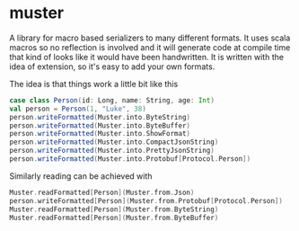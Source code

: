 muster
======

A library for macro based serializers to many different formats.
It uses scala macros so no reflection is involved and it will generate code at compile time
that kind of looks like it would have been handwritten.  It is written with the idea of extension, so it's easy to
add your own formats.

The idea is that things work a little bit like this

```scala
case class Person(id: Long, name: String, age: Int)
val person = Person(1, "Luke", 38)
person.writeFormatted(Muster.into.ByteString)
person.writeFormatted(Muster.into.ByteBuffer)
person.writeFormatted(Muster.into.ShowFormat)
person.writeFormatted(Muster.into.CompactJsonString)
person.writeFormatted(Muster.into.PrettyJsonString)
person.writeFormatted(Muster.into.Protobuf[Protocol.Person])
```


Similarly reading can be achieved with

```scala
Muster.readFormatted[Person](Muster.from.Json)
person.writeFormatted[Person](Muster.from.Protobuf[Protocol.Person])
Muster.readFormatted[Person](Muster.from.ByteString)
Muster.readFormatted[Person](Muster.from.ByteBuffer)
```